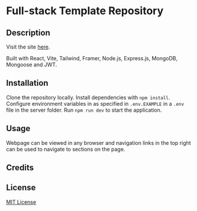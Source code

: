 # Full-stack Template Repository

## Description

Visit the site [here]().

Built with React, Vite, Tailwind, Framer, Node.js, Express.js, MongoDB, Mongoose and JWT.

## Installation

Clone the repository locally. Install dependencies with `npm install`.
Configure environment variables in as specified in `.env.EXAMPLE` in a `.env` file in the server folder. Run `npm run dev` to start the application.

## Usage

Webpage can be viewed in any browser and navigation links in the top right can be used to navigate to sections on the page.

## Credits

## License

[MIT License](https://opensource.org/license/mit)
